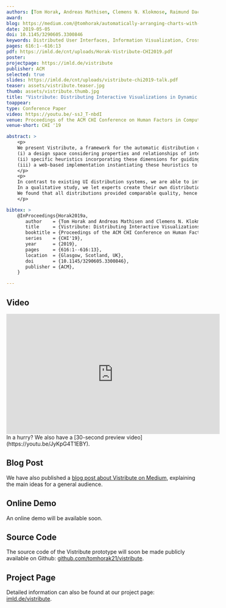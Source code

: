 ```yaml
---
authors: [Tom Horak, Andreas Mathisen, Clemens N. Klokmose, Raimund Dachselt, Niklas Elmqvist]
award:
blog: https://medium.com/@tomhorak/automatically-arranging-charts-with-vistribute-e99125b59d13?source=friends_link&sk=efbc281f3b723a56c532b03b71edbbe3
date: 2019-05-05
doi: 10.1145/3290605.3300846
keywords: Distributed User Interfaces, Information Visualization, Cross-Device Visualization, Cross-Device Interaction, Multi-Display Environments
pages: 616:1--616:13
pdf: https://imld.de/cnt/uploads/Horak-Vistribute-CHI2019.pdf
poster:
projectpage: https://imld.de/vistribute
publisher: ACM
selected: true
slides: https://imld.de/cnt/uploads/vistribute-chi2019-talk.pdf
teaser: assets/vistribute.teaser.jpg
thumb: assets/vistribute.thumb.jpg
title: "Vistribute: Distributing Interactive Visualizations in Dynamic Multi-Device Setups"
toappear:
type: Conference Paper
video: https://youtu.be/-ssJ_T-nbdI
venue: Proceedings of the ACM CHI Conference on Human Factors in Computing Systems
venue-short: CHI '19

abstract: >
    <p>
    We present Vistribute, a framework for the automatic distribution of visualizations and UI components across multiple heterogeneous devices. Our framework consists of three parts:
    (i) a design space considering properties and relationships of interactive visualizations, devices, and user preferences in multi-display environments;
    (ii) specific heuristics incorporating these dimensions for guiding the distribution for a given interface and device ensemble; and
    (iii) a web-based implementation instantiating these heuristics to automatically generate a distribution as well as providing interaction mechanisms for user-defined adaptations.
    </p>
    <p>
    In contrast to existing UI distribution systems, we are able to infer all required information by analyzing the visualizations and devices without relying on additional input provided by users or programmers.
    In a qualitative study, we let experts create their own distributions and rate both other manual distributions and our automatic ones.
    We found that all distributions provided comparable quality, hence validating our framework.
    </p>

bibtex: >
    @InProceedings{Horak2019a,
       author    = {Tom Horak and Andreas Mathisen and Clemens N. Klokmose and Raimund Dachselt and Niklas Elmqvist},
       title     = {Vistribute: Distributing Interactive Visualizations in Dynamic Multi-Device Setups},
       booktitle = {Proceedings of the ACM CHI Conference on Human Factors in Computing Systems},
       series    = {CHI'19},
       year      = {2019},
       pages     = {616:1--616:13},
       location  = {Glasgow, Scotland, UK},
       doi       = {10.1145/3290605.3300846},
       publisher = {ACM},
    }

---
```

## Video
<iframe width="560" height="315" src="https://www.youtube.com/embed//-ssJ_T-nbdI" frameborder="0" gesture="media" allow="encrypted-media" allowfullscreen></iframe>
In a hurry? We also have a [30-second preview video](https://youtu.be/JyKpG4T1EBY).

## Blog Post
We have also published a [blog post about Vistribute on Medium](https://medium.com/@tomhorak/automatically-arranging-charts-with-vistribute-e99125b59d13?source=friends_link&sk=efbc281f3b723a56c532b03b71edbbe3), explaining the main ideas for a general audience.

## Online Demo
An online demo will be available soon. <!--Connect to the page with multiple devices and views are getting instantly distributed.-->

## Source Code
The source code of the Vistribute prototype will soon be made publicly available on Github: [github.com/tomhorak21/vistribute](https://github.com/tomhorak21/vistribute).

## Project Page
Detailed information can also be found at our project page: [imld.de/vistribute](https://imld.de/vistribute).